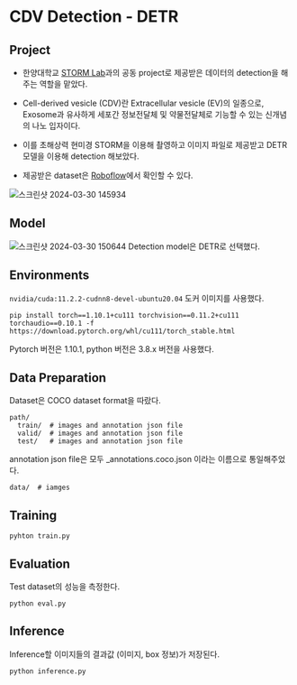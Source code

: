 # CDV Detection - DETR
## Project
- 한양대학교 [STORM Lab](https://doorykimlab.wixsite.com/spectromicroscopylab)과의 공동 project로 제공받은 데이터의 detection을 해주는 역할을 맡았다.

- Cell-derived vesicle (CDV)란 Extracellular vesicle (EV)의 일종으로, Exosome과 유사하게 세포간 정보전달체 및 약물전달체로 기능할 수 있는 신개념의 나노 입자이다.

- 이를 초해상력 현미경 STORM을 이용해 촬영하고 이미지 파일로 제공받고 DETR 모델을 이용해 detection 해보았다.

- 제공받은 dataset은 [Roboflow](https://universe.roboflow.com/hj-lim/cluster-3puxp)에서 확인할 수 있다.

![스크린샷 2024-03-30 145934](https://github.com/larpp/Hanyang-Project-DETR/assets/87048326/e4b83ee2-9b1d-4257-81f5-b317e7a647af)

## Model
![스크린샷 2024-03-30 150644](https://github.com/larpp/Hanyang-Project-DETR/assets/87048326/5458d1db-617b-413b-93bf-46810d0ce851)
Detection model은 DETR로 선택했다.

## Environments
`nvidia/cuda:11.2.2-cudnn8-devel-ubuntu20.04` 도커 이미지를 사용했다.
```
pip install torch==1.10.1+cu111 torchvision==0.11.2+cu111 torchaudio==0.10.1 -f https://download.pytorch.org/whl/cu111/torch_stable.html
```
Pytorch 버전은 1.10.1, python 버전은 3.8.x 버전을 사용했다.

## Data Preparation
Dataset은 COCO dataset format을 따랐다.
```
path/
  train/  # images and annotation json file
  valid/  # images and annotation json file
  test/   # images and annotation json file
```
annotation json file은 모두 _annotations.coco.json 이라는 이름으로 통일해주었다.
```
data/  # iamges
````
## Training
```
pyhton train.py
```
## Evaluation
Test dataset의 성능을 측정한다.
```
python eval.py
```

## Inference
Inference할 이미지들의 결과값 (이미지, box 정보)가 저장된다.
```
python inference.py
```

